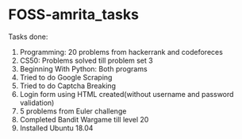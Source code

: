 # FOSS-amrita_tasks
Tasks done:
1) Programming: 20 problems from hackerrank and codeforeces
2) CS50: Problems solved till problem set 3
3) Beginning With Python: Both programs 
4) Tried to do Google Scraping
5) Tried to do Captcha Breaking
6) Login form using HTML created(without username and password validation)
7) 5 problems from Euler challenge 
8) Completed Bandit Wargame till level 20
9) Installed Ubuntu 18.04 
